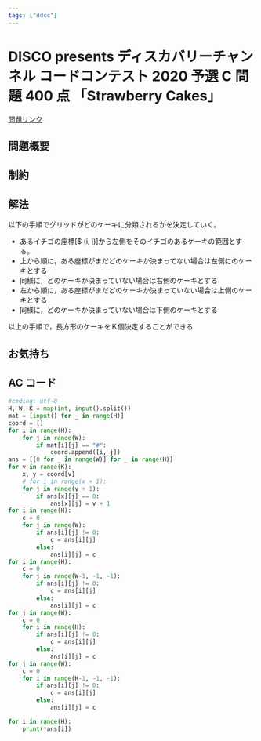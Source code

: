 ```yaml
---
tags: ["ddcc"]
---
```


# DISCO presents ディスカバリーチャンネル コードコンテスト 2020 予選 C 問題 400 点 「Strawberry Cakes」

<a href="https://atcoder.jp/contests/ddcc2020-qual/tasks/ddcc2020_qual_c" blank="_target">問題リンク</a>

## 問題概要

## 制約

## 解法

以下の手順でグリッドがどのケーキに分類されるかを決定していく。

- あるイチゴの座標[$ (i, j)]から左側をそのイチゴのあるケーキの範囲とする。
- 上から順に，ある座標がまだどのケーキか決まってない場合は左側にのケーキとする
- 同様に，どのケーキか決まっていない場合は右側のケーキとする
- 左から順に，ある座標がまだどのケーキか決まっていない場合は上側のケーキとする
- 同様に，どのケーキか決まっていない場合は下側のケーキとする

以上の手順で，長方形のケーキをＫ個決定することができる

## お気持ち

## AC コード

```python
#coding: utf-8
H, W, K = map(int, input().split())
mat = [input() for _ in range(H)]
coord = []
for i in range(H):
    for j in range(W):
        if mat[i][j] == "#":
            coord.append([i, j])
ans = [[0 for _ in range(W)] for _ in range(H)]
for v in range(K):
    x, y = coord[v]
    # for i in range(x + 1):
    for j in range(y + 1):
        if ans[x][j] == 0:
            ans[x][j] = v + 1
for i in range(H):
    c = 0
    for j in range(W):
        if ans[i][j] != 0:
            c = ans[i][j]
        else:
            ans[i][j] = c
for i in range(H):
    c = 0
    for j in range(W-1, -1, -1):
        if ans[i][j] != 0:
            c = ans[i][j]
        else:
            ans[i][j] = c
for j in range(W):
    c = 0
    for i in range(H):
        if ans[i][j] != 0:
            c = ans[i][j]
        else:
            ans[i][j] = c
for j in range(W):
    c = 0
    for i in range(H-1, -1, -1):
        if ans[i][j] != 0:
            c = ans[i][j]
        else:
            ans[i][j] = c

for i in range(H):
    print(*ans[i])
```
